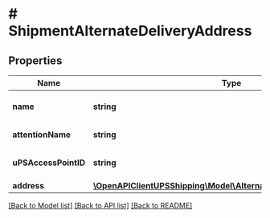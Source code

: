 # # ShipmentAlternateDeliveryAddress

## Properties

Name | Type | Description | Notes
------------ | ------------- | ------------- | -------------
**name** | **string** | Retail Location Name. |
**attentionName** | **string** | Attention Name. |
**uPSAccessPointID** | **string** | UPS Access Point ID. | [optional]
**address** | [**\OpenAPIClientUPSShipping\Model\AlternateDeliveryAddressAddress**](AlternateDeliveryAddressAddress.md) |  |

[[Back to Model list]](../../README.md#models) [[Back to API list]](../../README.md#endpoints) [[Back to README]](../../README.md)
